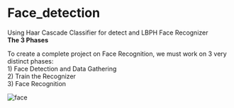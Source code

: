 # Face_detection
Using Haar Cascade Classifier for detect and LBPH Face Recognizer<br>
<b>The 3 Phases</b><br>

To create a complete project on Face Recognition, we must work on 3 very distinct phases:<br>
    1) Face Detection and Data Gathering<br>
    2) Train the Recognizer<br>
    3) Face Recognition<br>
    
   ![face](https://user-images.githubusercontent.com/89722385/143188689-7a7c7994-cbf2-43fc-a971-6be4239ec281.jpeg)
